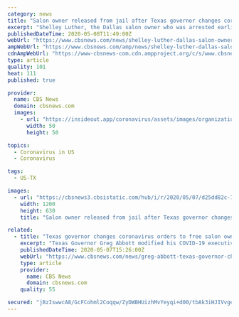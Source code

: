 ```yaml
---
category: news
title: "Salon owner released from jail after Texas governor changes coronavirus orders"
excerpt: "Shelley Luther, the Dallas salon owner who was arrested earlier this week for violating a stay-at-home order by reopening her business, was released from jail on Thursday. Texas Governor Greg Abbott modified his COVID-19 executive orders earlier in the day,"
publishedDateTime: 2020-05-08T11:49:00Z
webUrl: "https://www.cbsnews.com/news/shelley-luther-dallas-salon-owner-released-jail-greg-abbott-texas/"
ampWebUrl: "https://www.cbsnews.com/amp/news/shelley-luther-dallas-salon-owner-released-jail-greg-abbott-texas/"
cdnAmpWebUrl: "https://www-cbsnews-com.cdn.ampproject.org/c/s/www.cbsnews.com/amp/news/shelley-luther-dallas-salon-owner-released-jail-greg-abbott-texas/"
type: article
quality: 101
heat: 111
published: true

provider:
  name: CBS News
  domain: cbsnews.com
  images:
    - url: "https://insideout.app/coronavirus/assets/images/organizations/cbsnews.com-50x50.jpg"
      width: 50
      height: 50

topics:
  - Coronavirus in US
  - Coronavirus

tags:
  - US-TX

images:
  - url: "https://cbsnews3.cbsistatic.com/hub/i/r/2020/05/07/d25dd82c-772c-44ba-865d-acc05d4b3988/thumbnail/1200x630g2/9f324a3de52d1a29f340126d955a70c0/ap-20128708740033.jpg"
    width: 1200
    height: 630
    title: "Salon owner released from jail after Texas governor changes coronavirus orders"

related:
  - title: "Texas governor changes coronavirus orders to free salon owner jailed for refusing to close"
    excerpt: "Texas Governor Greg Abbott modified his COVID-19 executive orders on Thursday, effectively setting free a woman jailed for refusing to close her business. Dallas salon owner Shelley Luther is serving a seven-day jail sentence for violating statewide stay-at-home orders."
    publishedDateTime: 2020-05-07T15:26:00Z
    webUrl: "https://www.cbsnews.com/news/greg-abbott-texas-governor-changes-orders-free-salon-owner-shelley-luther/"
    type: article
    provider:
      name: CBS News
      domain: cbsnews.com
    quality: 55

secured: "jBzIswwcA8/GcFCohml2Coqqw/ZyDWBHUizhMvYeyqi+d00/tbAk3iHJIVvge/R/1qtDB9GIVPn16Y1SfqnVlIBBDN+3Ubx4ABYkd141n3odna8wkzF2Dkp2E26sJAjgEi5E1Hjmwcn0+a5HHn4IlHAAIFHXQofNRWT5Y9Y6VAevzmH0vP5t1rM2OQluhzT+L+i3NyOCWa8s4v828JmGFBl1P41MMtBDLJXYzd6Rv6Spn3r711djjyx99jsx3j6Qf/4bbOqiZG8psb+x0I6W3TQOpa7m4OwkBbcP+V2FnjqoQhfGYM4iztApJdqjUJCg/P24Vgx2VtcCm0ReIv+fI09peqt5cGhIzoJRby9JkFdT30Qot7SKhQAEJChccOKRwzLVGypGe+IexbiGS7f/AZu5xfy8vz69iOZ5I4X5pnY1oZ9suJFKvU6U1qW9ur9E4sxHM1Hil0c1m6l+hfv44+Z/YFODbKwJHALj3eKErPk=;9zGjKB0/GL3Av+QZ+tal4A=="
---
```


